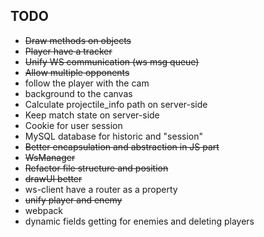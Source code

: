 ## TODO
- ~~Draw methods on objects~~
- ~~Player have a tracker~~
- ~~Unify WS communication (ws msg queue)~~
- ~~Allow multiple opponents~~
- follow the player with the cam
- background to the canvas
- Calculate projectile_info path on server-side
- Keep match state on server-side
- Cookie for user session
- MySQL database for historic and "session"
- ~~Better encapsulation and abstraction in JS part~~
- ~~WsManager~~
- ~~Refactor file structure and position~~
- ~~drawUI better~~
- ws-client have a router as a property
- ~~unify player and enemy~~
- webpack
- dynamic fields getting for enemies and deleting players